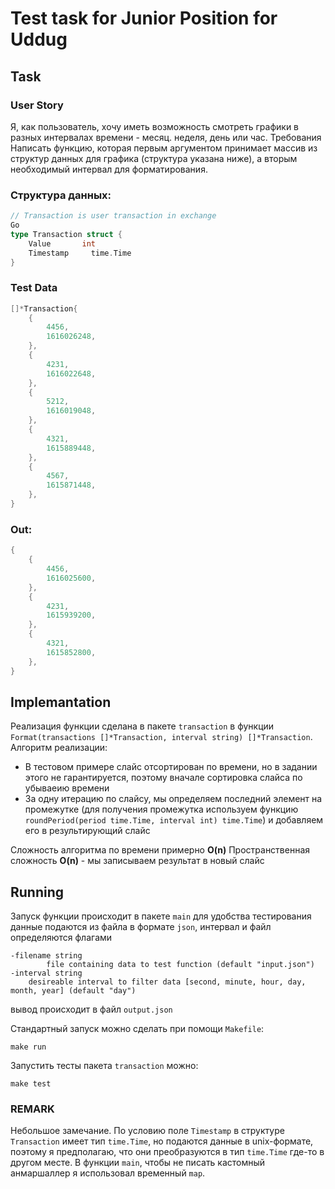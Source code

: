 # Test task for Junior Position for Uddug
## Task
### User Story
Я, как пользователь, хочу иметь возможность смотреть графики в разных интервалах времени - месяц. неделя, день или час.
Требования
Написать функцию, которая первым аргументом принимает массив из структур данных для графика (структура указана ниже), а вторым необходимый интервал для форматирования.

### Структура данных:

```go
// Transaction is user transaction in exchange
Go
type Transaction struct {
	Value		int
	Timestamp     time.Time
}
```

### Test Data
```go
[]*Transaction{
	{
		4456,
		1616026248,
	},
	{
		4231,
		1616022648,
	},
	{
		5212,
		1616019048,
	},
	{
		4321,
		1615889448,
	},
	{
		4567,
		1615871448,
	},
}
```
### Out:
```go
{
	{
		4456,
		1616025600,
	},
	{
		4231,
		1615939200,
	},
	{
		4321,
		1615852800,
	},
}
```
## Implemantation

Реализация функции сделана в пакете `transaction` в функции `Format(transactions []*Transaction, interval string) []*Transaction`. 
Алгоритм реализации: 
* В тестовом примере слайс отсортирован по времени, но в задании этого не гарантируется, поэтому вначале сортировка слайса по убываеию времени
* За одну итерацию по слайсу, мы определяем последний элемент на промежутке (для получения промежутка используем функцию `roundPeriod(period time.Time, interval int) time.Time`) и добавляем его в результирующий слайс

Сложность алгоритма по времени примерно __O(n)__
Пространственная сложность __O(n)__  - мы записываем результат в новый слайс

## Running
Запуск функции происходит в пакете `main` для удобства тестирования данные подаются из файла в формате `json`, интервал и файл определяются флагами
```
-filename string
        file containing data to test function (default "input.json")
-interval string
    desireable interval to filter data [second, minute, hour, day, month, year] (default "day")
```
вывод происходит в файл `output.json`

Стандартный запуск можно сделать при помощи `Makefile`:
```
make run
```
Запустить тесты пакета `transaction` можно:
```
make test
```

### REMARK
Небольшое замечание. По условию поле `Timestamp` в структуре `Transaction` имеет тип `time.Time`, но подаются данные в unix-формате, поэтому я предполагаю, что они преобразуются в тип `time.Time` где-то в другом месте. В функции `main`, чтобы не писать кастомный анмаршаллер я использовал временный `map`.